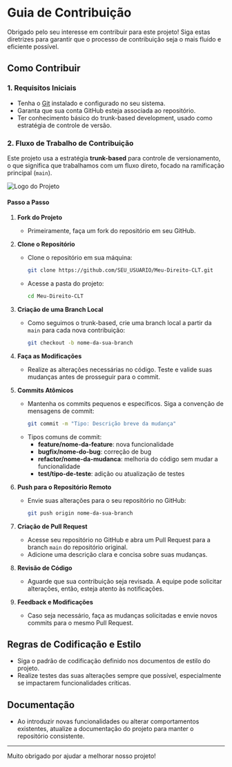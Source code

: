 # Guia de Contribuição

Obrigado pelo seu interesse em contribuir para este projeto! Siga estas diretrizes para garantir que o processo de contribuição seja o mais fluido e eficiente possível.

## Como Contribuir

### 1. Requisitos Iniciais

- Tenha o [Git](https://git-scm.com/) instalado e configurado no seu sistema.
- Garanta que sua conta GitHub esteja associada ao repositório.
- Ter conhecimento básico do trunk-based development, usado como estratégia de controle de versão.

### 2. Fluxo de Trabalho de Contribuição

Este projeto usa a estratégia **trunk-based** para controle de versionamento, o que significa que trabalhamos com um fluxo direto, focado na ramificação principal (`main`). 

![Logo do Projeto](https://cdn.prod.website-files.com/622642781cd7e96ac1f66807/64f786f2c86968875977eab2_Trunk-Based%20vs._Feature-Based%20Development%20-%20Blog%20Header.webp)

#### Passo a Passo

1. **Fork do Projeto**
   - Primeiramente, faça um fork do repositório em seu GitHub.

2. **Clone o Repositório**
   - Clone o repositório em sua máquina:
     ```bash
     git clone https://github.com/SEU_USUARIO/Meu-Direito-CLT.git
     ```
   - Acesse a pasta do projeto:
     ```bash
     cd Meu-Direito-CLT
     ```

3. **Criação de uma Branch Local**
   - Como seguimos o trunk-based, crie uma branch local a partir da `main` para cada nova contribuição:
     ```bash
     git checkout -b nome-da-sua-branch
     ```

4. **Faça as Modificações**
   - Realize as alterações necessárias no código. Teste e valide suas mudanças antes de prosseguir para o commit.

5. **Commits Atômicos**
   - Mantenha os commits pequenos e específicos. Siga a convenção de mensagens de commit:
     ```bash
     git commit -m "Tipo: Descrição breve da mudança"
     ```
   - Tipos comuns de commit:
     - **feature/nome-da-feature**: nova funcionalidade
     - **bugfix/nome-do-bug**: correção de bug
     - **refactor/nome-da-mudanca**: melhoria do código sem mudar a funcionalidade
     - **test/tipo-de-teste**: adição ou atualização de testes

6. **Push para o Repositório Remoto**
   - Envie suas alterações para o seu repositório no GitHub:
     ```bash
     git push origin nome-da-sua-branch
     ```

7. **Criação de Pull Request**
   - Acesse seu repositório no GitHub e abra um Pull Request para a branch `main` do repositório original.
   - Adicione uma descrição clara e concisa sobre suas mudanças.

8. **Revisão de Código**
   - Aguarde que sua contribuição seja revisada. A equipe pode solicitar alterações, então, esteja atento às notificações.

9. **Feedback e Modificações**
   - Caso seja necessário, faça as mudanças solicitadas e envie novos commits para o mesmo Pull Request.

## Regras de Codificação e Estilo

- Siga o padrão de codificação definido nos documentos de estilo do projeto.
- Realize testes das suas alterações sempre que possível, especialmente se impactarem funcionalidades críticas.

## Documentação

- Ao introduzir novas funcionalidades ou alterar comportamentos existentes, atualize a documentação do projeto para manter o repositório consistente.

---

Muito obrigado por ajudar a melhorar nosso projeto!
